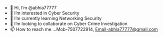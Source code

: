 - 👋 Hi, I’m @abhia77777
- 👀 I’m interested in Cyber Security
- 🌱 I’m currently learning Networking Security
- 💞️ I’m looking to collaborate on Cyber Crime Investigation 
- 📫 How to reach me ...Mob-7507722914, Email-abhia77777@gmail.com

<!---
abhia77777/abhia77777 is a ✨ special ✨ repository because its `README.md` (this file) appears on your GitHub profile.
You can click the Preview link to take a look at your changes.
--->
